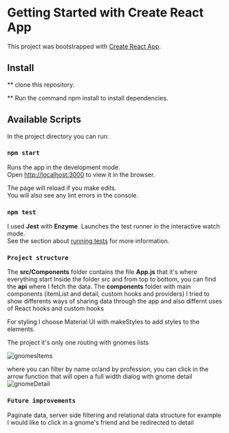 # Getting Started with Create React App

This project was bootstrapped with [Create React App](https://github.com/facebook/create-react-app).

## Install

** clone this repository.

** Run the command  npm install to install dependencies.


## Available Scripts

In the project directory you can run:

### `npm start`

Runs the app in the development mode.\
Open [http://localhost:3000](http://localhost:3000) to view it in the browser.

The page will reload if you make edits.\
You will also see any lint errors in the console.

### `npm test`
I used **Jest** with **Enzyme**.
Launches the test runner in the interactive watch mode.\
See the section about [running tests](https://facebook.github.io/create-react-app/docs/running-tests) for more information.

### `Project structure`
The **src/Components** folder contains the file **App.js** that it's where everything start
Inside the folder src and from top to bottom, you can find the **api** where I fetch the data. The **components** folder with main components (itemList and detail, custom hooks and providers)
I tried to show differents ways of sharing data through the app and also differnt uses of React hooks and custom hooks

For styling I choose Material UI with makeStyles to add styles to the elements.


The project it's only one routing with gnomes lists

![gnomesItems](https://user-images.githubusercontent.com/13258528/117590514-44601600-b106-11eb-817d-f184cd787450.png)

where you can filter by name or/and by profession, you can click in the arrow function that will open a full width dialog with gnome detail
![gnomeDetail](https://user-images.githubusercontent.com/13258528/117590545-66f22f00-b106-11eb-9412-af7313af1954.png)


### `Future improvements`
Paginate data, server side filtering and relational data structure for example I would like to click in a gnome's friend and be redirected to detail 
